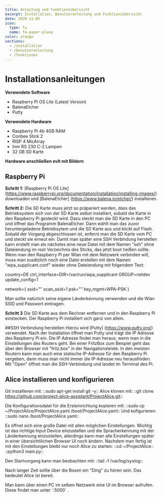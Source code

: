 ```yaml
---
title: Anleitung und Funktionsübersicht
excerpt: Installation, Benutzeranleitung und Funktionsübersicht
date: 2020-11-05
icon:
  type: fa
  name: fa-paper-plane
color: orange
sections:
  - /installation
  - /benutzeranleitung
  - /funktionen
---
```


# Installationsanleitungen

**Verwendete Software**
- Raspberry Pi OS Lite (Latest Version)
- BalenaEtcher
- Putty

**Verwendete Hardware**
- Raspberry Pi 4b 4GB RAM
- Conbee Stick 2
- RISP 4 MicArray
- Innr RS 230 C-2 Lampen
- 32 GB SD Karte

**Hardware anschließen evlt mit Bildern**

## Raspberry Pi

**Schritt 1:**
[Raspberry Pi OS Lite] (https://www.raspberrypi.org/documentation/installation/installing-images/) downloaden und [BalenaEtcher] (https://www.balena.io/etcher/) installieren.

**Schritt 2:**
Die SD Karte muss jetzt so präpariert werden, dass das Betriebsystem sich von der SD Karte selbst installiert, sobald die Karte in den Raspberry Pi gesteckt wird.
Dazu steckt man die SD Karte in den PC und öffnet das Programm BalenaEtcher. Dann wählt man das zuvor heruntergeladene Betriebsytem und die SD Karte aus und klickt auf Flash.
Sobald der Vorgang abgeschlossen ist, enfernt man die SD Karte vom PC und steckt sie erneut ein. Damit man später eine SSH Verbindung herstellen kann erstellt man als nächstes eine neue Datei mit dem Namen "ssh" ohne Dateiendung im root Verzeichnis des Sticks, das jetzt boot heißen sollte.
Wenn man den Raspberry Pi per Wlan mit dem Netzwerk verbinden will, muss man zusätzlich noch eine Datei erstellen mit dem Namen "wpa_supplicant.conf" wieder ohne Dateiendung mit folgendem Text:

country=DE
ctrl_interface=DIR=/var/run/wpa_supplicant GROUP=netdev
update_config=1

network={
    ssid=""
    scan_ssid=1
    psk=""
    key_mgmt=WPA-PSK
} 

Man sollte natürlich seine eigene Länderkennung verwenden und die Wlan SSID und Passwort eintragen.

**Schritt 3**
Die SD Karte aus dem Rechner entfernen und in den Raspberry Pi einstecken. Der Raspberry Pi installiert sich ganz von allein.

##SSH Verbindung herstellen
Hierzu wird [Putty] (https://www.putty.org/) verwendet. Nach der Installation öffnet man Putty und trägt die IP Adresse des Raspberry Pi ein.
Die IP Adresse findet man heraus, wenn man in die Einstellungen des Routers geht. Bei einer FritzBox zum Beispiel geht das über den Browser mit "fritz.box" in der Navigationsleiste.
In den meisten Routern kann man auch eine statische IP-Adresse für den Raspberry Pi vergeben, dann muss man nicht immer die IP-Adresse neu herausfinden. Mit "Open" öffnet man die SSH-Verbindung und landet im Terminal des Pi.

## Alice installieren und konfigurieren

Git installieren mit: ::sudo apt-get install git -y::
Alice klonen mit: ::git clone https://github.com/project-alice-assistant/ProjectAlice.git::

Die Konfigurationsdatei für die Ersteinrichtung kopieren mit: ::sudo cp ~/ProjectAlice/ProjectAlice.yaml /boot/ProjectAlice.yaml::
Und kofigurieren: ::sudo nano /boot/ProjectAlice.yaml::

Es öffnet sich eine große Datei mit allen möglichen Einstellungen. Wichtig ist das richtige Input Device einzustellen und die Spracherkennung mit der Länderkennung einzustellen, allerdings kann man alle Einstellungen später in einer übersichtilichen Browser UI noch ändern.
Nachdem man fertig ist mit den Einstellungen bleibt nur noch Alice zu starten: 
::cd ~/ProjectAlice::
::python3 main.py::

Den Startvorgang kann man beobachten mit: ::tail -f /var/log/syslog::

Nach langer Zeit sollte über die Boxen ein "Ding" zu hören sein. Das bedeutet Alice ist bereit.

Man kann über einen PC im selben Netzwerk eine UI im Browser aufrufen. Diese findet man unter ´<ip>:5000´ .


















